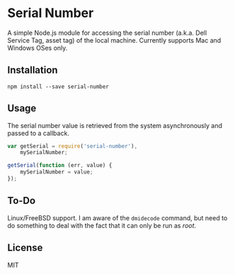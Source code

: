 Serial Number
=============

A simple Node.js module for accessing the serial number (a.k.a. Dell Service
Tag, asset tag) of the local machine. Currently supports Mac and Windows OSes
only.


Installation
------------
`npm install --save serial-number`


Usage
-----
The serial number value is retrieved from the system asynchronously and passed
to a callback.

```javascript
var getSerial = require('serial-number'),
    mySerialNumber;

getSerial(function (err, value) {
	mySerialNumber = value;
});
```


To-Do
-----
Linux/FreeBSD support. I am aware of the `dmidecode` command, but need to do
something to deal with the fact that it can only be run as *root*.


License
-------
MIT
